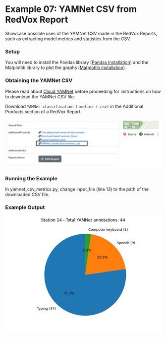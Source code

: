 # Example 07: YAMNet CSV from RedVox Report

Showcase possible uses of the YAMNet CSV made in the RedVox Reports, such as extracting model metrics and statistics 
from the CSV.

### Setup

You will need to install the Pandas library 
([Pandas Installation](https://pandas.pydata.org/docs/getting_started/install.html))
and the Matplotlib library to plot the graphs 
([Matplotlib Installation](https://matplotlib.org/stable/users/installing/index.html)).

### Obtaining the YAMNet CSV

Please read about [Cloud YAMNet](https://github.com/RedVoxInc/redvox-examples/blob/main/examples/ex_06_cloud_yamnet/cloud_yamnet.md#yamnet-on-the-edge-and-in-the-cloud)
before proceeding for instructions on how to download the YAMNet CSV file.

Download `YAMNet classification timeline (.csv)` in the Additional Products section of a RedVox Report. 

![](img/location_csv.png)

### Running the Example

In yamnet_csv_metrics.py, change input_file (line 13) to the path of the downloaded CSV file.

### Example Output
![](img/csv_example.png)
